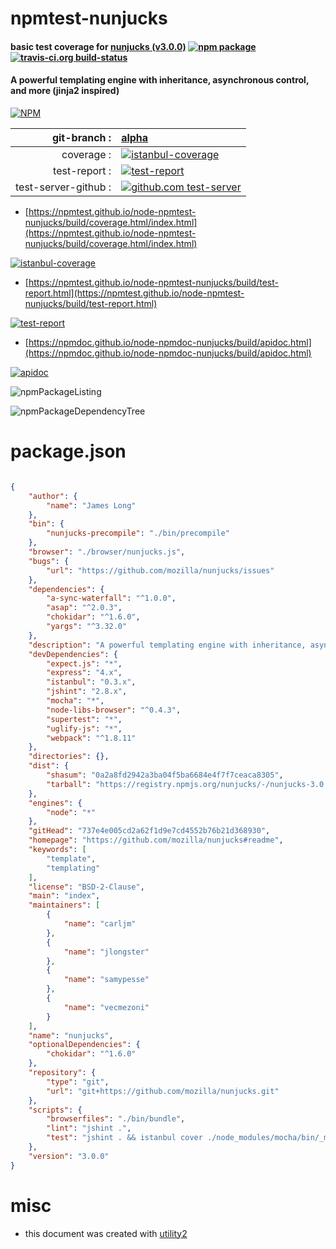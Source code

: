 # npmtest-nunjucks

#### basic test coverage for  [nunjucks (v3.0.0)](https://github.com/mozilla/nunjucks#readme)  [![npm package](https://img.shields.io/npm/v/npmtest-nunjucks.svg?style=flat-square)](https://www.npmjs.org/package/npmtest-nunjucks) [![travis-ci.org build-status](https://api.travis-ci.org/npmtest/node-npmtest-nunjucks.svg)](https://travis-ci.org/npmtest/node-npmtest-nunjucks)

#### A powerful templating engine with inheritance, asynchronous control, and more (jinja2 inspired)

[![NPM](https://nodei.co/npm/nunjucks.png?downloads=true&downloadRank=true&stars=true)](https://www.npmjs.com/package/nunjucks)

| git-branch : | [alpha](https://github.com/npmtest/node-npmtest-nunjucks/tree/alpha)|
|--:|:--|
| coverage : | [![istanbul-coverage](https://npmtest.github.io/node-npmtest-nunjucks/build/coverage.badge.svg)](https://npmtest.github.io/node-npmtest-nunjucks/build/coverage.html/index.html)|
| test-report : | [![test-report](https://npmtest.github.io/node-npmtest-nunjucks/build/test-report.badge.svg)](https://npmtest.github.io/node-npmtest-nunjucks/build/test-report.html)|
| test-server-github : | [![github.com test-server](https://npmtest.github.io/node-npmtest-nunjucks/GitHub-Mark-32px.png)](https://npmtest.github.io/node-npmtest-nunjucks/build/app/index.html) | | build-artifacts : | [![build-artifacts](https://npmtest.github.io/node-npmtest-nunjucks/glyphicons_144_folder_open.png)](https://github.com/npmtest/node-npmtest-nunjucks/tree/gh-pages/build)|

- [https://npmtest.github.io/node-npmtest-nunjucks/build/coverage.html/index.html](https://npmtest.github.io/node-npmtest-nunjucks/build/coverage.html/index.html)

[![istanbul-coverage](https://npmtest.github.io/node-npmtest-nunjucks/build/screenCapture.buildCi.browser.%252Ftmp%252Fbuild%252Fcoverage.lib.html.png)](https://npmtest.github.io/node-npmtest-nunjucks/build/coverage.html/index.html)

- [https://npmtest.github.io/node-npmtest-nunjucks/build/test-report.html](https://npmtest.github.io/node-npmtest-nunjucks/build/test-report.html)

[![test-report](https://npmtest.github.io/node-npmtest-nunjucks/build/screenCapture.buildCi.browser.%252Ftmp%252Fbuild%252Ftest-report.html.png)](https://npmtest.github.io/node-npmtest-nunjucks/build/test-report.html)

- [https://npmdoc.github.io/node-npmdoc-nunjucks/build/apidoc.html](https://npmdoc.github.io/node-npmdoc-nunjucks/build/apidoc.html)

[![apidoc](https://npmdoc.github.io/node-npmdoc-nunjucks/build/screenCapture.buildCi.browser.%252Ftmp%252Fbuild%252Fapidoc.html.png)](https://npmdoc.github.io/node-npmdoc-nunjucks/build/apidoc.html)

![npmPackageListing](https://npmtest.github.io/node-npmtest-nunjucks/build/screenCapture.npmPackageListing.svg)

![npmPackageDependencyTree](https://npmtest.github.io/node-npmtest-nunjucks/build/screenCapture.npmPackageDependencyTree.svg)



# package.json

```json

{
    "author": {
        "name": "James Long"
    },
    "bin": {
        "nunjucks-precompile": "./bin/precompile"
    },
    "browser": "./browser/nunjucks.js",
    "bugs": {
        "url": "https://github.com/mozilla/nunjucks/issues"
    },
    "dependencies": {
        "a-sync-waterfall": "^1.0.0",
        "asap": "^2.0.3",
        "chokidar": "^1.6.0",
        "yargs": "^3.32.0"
    },
    "description": "A powerful templating engine with inheritance, asynchronous control, and more (jinja2 inspired)",
    "devDependencies": {
        "expect.js": "*",
        "express": "4.x",
        "istanbul": "0.3.x",
        "jshint": "2.8.x",
        "mocha": "*",
        "node-libs-browser": "^0.4.3",
        "supertest": "*",
        "uglify-js": "*",
        "webpack": "^1.8.11"
    },
    "directories": {},
    "dist": {
        "shasum": "0a2a8fd2942a3ba04f5ba6684e4f7f7ceaca8305",
        "tarball": "https://registry.npmjs.org/nunjucks/-/nunjucks-3.0.0.tgz"
    },
    "engines": {
        "node": "*"
    },
    "gitHead": "737e4e005cd2a62f1d9e7cd4552b76b21d368930",
    "homepage": "https://github.com/mozilla/nunjucks#readme",
    "keywords": [
        "template",
        "templating"
    ],
    "license": "BSD-2-Clause",
    "main": "index",
    "maintainers": [
        {
            "name": "carljm"
        },
        {
            "name": "jlongster"
        },
        {
            "name": "samypesse"
        },
        {
            "name": "vecmezoni"
        }
    ],
    "name": "nunjucks",
    "optionalDependencies": {
        "chokidar": "^1.6.0"
    },
    "repository": {
        "type": "git",
        "url": "git+https://github.com/mozilla/nunjucks.git"
    },
    "scripts": {
        "browserfiles": "./bin/bundle",
        "lint": "jshint .",
        "test": "jshint . && istanbul cover ./node_modules/mocha/bin/_mocha -- -R dot tests"
    },
    "version": "3.0.0"
}
```



# misc
- this document was created with [utility2](https://github.com/kaizhu256/node-utility2)

